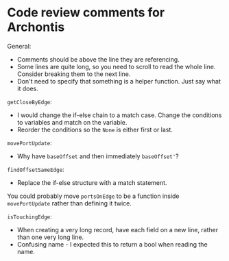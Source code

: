 # Code review comments for Archontis

General:

- Comments should be above the line they are referencing.
- Some lines are quite long, so you need to scroll to read the whole line.
  Consider breaking them to the next line.
- Don't need to specify that something is a helper function. Just say what it does.

`getCloseByEdge`:

- I would change the if-else chain to a match case. Change the conditions to variables and match on the variable.
- Reorder the conditions so the `None` is either first or last.

`movePortUpdate`:

- Why have `baseOffset` and then immediately `baseOffset'`?

`findOffsetSameEdge`:

- Replace the if-else structure with a match statement.

You could probably move `portsOnEdge` to be a function inside `movePortUpdate` rather than
defining it twice.

`isTouchingEdge`:

- When creating a very long record, have each field on a new line, rather than one very long line.
- Confusing name - I expected this to return a bool when reading the name.
